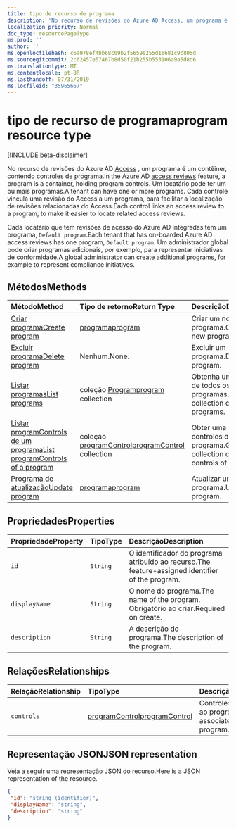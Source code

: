 ```yaml
---
title: tipo de recurso de programa
description: 'No recurso de revisões do Azure AD Access, um programa é um contêiner, contendo controles de programa. Um locatário pode ter um ou mais programas.  Cada controle vincula uma revisão do Access a um programa, para facilitar a localização de revisões relacionadas do Access.  '
localization_priority: Normal
doc_type: resourcePageType
ms.prod: ''
author: ''
ms.openlocfilehash: c6a978ef4bb68c09b2f5659e255d16681c9c805d
ms.sourcegitcommit: 2c62457e57467b8d50f21b255b553106a9a5d8d6
ms.translationtype: MT
ms.contentlocale: pt-BR
ms.lasthandoff: 07/31/2019
ms.locfileid: "35965667"
---
```

# <a name="program-resource-type"></a><span data-ttu-id="3b7f0-105">tipo de recurso de programa</span><span class="sxs-lookup"><span data-stu-id="3b7f0-105">program resource type</span></span>

[!INCLUDE [beta-disclaimer](../../includes/beta-disclaimer.md)]

<span data-ttu-id="3b7f0-106">No recurso de revisões do Azure AD [Access](accessreviews-root.md) , um programa é um contêiner, contendo controles de programa.</span><span class="sxs-lookup"><span data-stu-id="3b7f0-106">In the Azure AD [access reviews](accessreviews-root.md) feature, a program is a container, holding program controls.</span></span> <span data-ttu-id="3b7f0-107">Um locatário pode ter um ou mais programas.</span><span class="sxs-lookup"><span data-stu-id="3b7f0-107">A tenant can have one or more programs.</span></span>  <span data-ttu-id="3b7f0-108">Cada controle vincula uma revisão do Access a um programa, para facilitar a localização de revisões relacionadas do Access.</span><span class="sxs-lookup"><span data-stu-id="3b7f0-108">Each control links an access review to a program, to make it easier to locate related access reviews.</span></span>  

<span data-ttu-id="3b7f0-109">Cada locatário que tem revisões de acesso do Azure AD integradas tem um programa, `Default program`.</span><span class="sxs-lookup"><span data-stu-id="3b7f0-109">Each tenant that has on-boarded Azure AD access reviews has one program, `Default program`.</span></span>  <span data-ttu-id="3b7f0-110">Um administrador global pode criar programas adicionais, por exemplo, para representar iniciativas de conformidade.</span><span class="sxs-lookup"><span data-stu-id="3b7f0-110">A global administrator can create additional programs, for example to represent compliance initiatives.</span></span> 


## <a name="methods"></a><span data-ttu-id="3b7f0-111">Métodos</span><span class="sxs-lookup"><span data-stu-id="3b7f0-111">Methods</span></span>

| <span data-ttu-id="3b7f0-112">Método</span><span class="sxs-lookup"><span data-stu-id="3b7f0-112">Method</span></span>           | <span data-ttu-id="3b7f0-113">Tipo de retorno</span><span class="sxs-lookup"><span data-stu-id="3b7f0-113">Return Type</span></span>    |<span data-ttu-id="3b7f0-114">Descrição</span><span class="sxs-lookup"><span data-stu-id="3b7f0-114">Description</span></span>|
|:---------------|:--------|:----------|
|[<span data-ttu-id="3b7f0-115">Criar programa</span><span class="sxs-lookup"><span data-stu-id="3b7f0-115">Create program</span></span>](../api/program-create.md) |   [<span data-ttu-id="3b7f0-116">programa</span><span class="sxs-lookup"><span data-stu-id="3b7f0-116">program</span></span>](program.md)   |   <span data-ttu-id="3b7f0-117">Criar um novo programa.</span><span class="sxs-lookup"><span data-stu-id="3b7f0-117">Create a new program.</span></span>|
|[<span data-ttu-id="3b7f0-118">Excluir programa</span><span class="sxs-lookup"><span data-stu-id="3b7f0-118">Delete program</span></span>](../api/program-delete.md) |   <span data-ttu-id="3b7f0-119">Nenhum.</span><span class="sxs-lookup"><span data-stu-id="3b7f0-119">None.</span></span>   |   <span data-ttu-id="3b7f0-120">Excluir um programa.</span><span class="sxs-lookup"><span data-stu-id="3b7f0-120">Delete a program.</span></span>|
|[<span data-ttu-id="3b7f0-121">Listar programas</span><span class="sxs-lookup"><span data-stu-id="3b7f0-121">List programs</span></span>](../api/program-list.md) |  <span data-ttu-id="3b7f0-122">coleção [Program](program.md)</span><span class="sxs-lookup"><span data-stu-id="3b7f0-122">[program](program.md) collection</span></span>|   <span data-ttu-id="3b7f0-123">Obtenha uma coleção de todos os programas.</span><span class="sxs-lookup"><span data-stu-id="3b7f0-123">Get a collection of all the programs.</span></span>|
|[<span data-ttu-id="3b7f0-124">Listar programControls de um programa</span><span class="sxs-lookup"><span data-stu-id="3b7f0-124">List programControls of a program</span></span>](../api/program-listcontrols.md) |      <span data-ttu-id="3b7f0-125">coleção [programControl](programcontrol.md)</span><span class="sxs-lookup"><span data-stu-id="3b7f0-125">[programControl](programcontrol.md) collection</span></span>| <span data-ttu-id="3b7f0-126">Obter uma coleção de controles de um programa.</span><span class="sxs-lookup"><span data-stu-id="3b7f0-126">Get a collection of the controls of a program.</span></span>|
|[<span data-ttu-id="3b7f0-127">Programa de atualização</span><span class="sxs-lookup"><span data-stu-id="3b7f0-127">Update program</span></span>](../api/program-update.md) |   [<span data-ttu-id="3b7f0-128">programa</span><span class="sxs-lookup"><span data-stu-id="3b7f0-128">program</span></span>](program.md)|  <span data-ttu-id="3b7f0-129">Atualizar um programa.</span><span class="sxs-lookup"><span data-stu-id="3b7f0-129">Update a program.</span></span>|

## <a name="properties"></a><span data-ttu-id="3b7f0-130">Propriedades</span><span class="sxs-lookup"><span data-stu-id="3b7f0-130">Properties</span></span>
| <span data-ttu-id="3b7f0-131">Propriedade</span><span class="sxs-lookup"><span data-stu-id="3b7f0-131">Property</span></span>     | <span data-ttu-id="3b7f0-132">Tipo</span><span class="sxs-lookup"><span data-stu-id="3b7f0-132">Type</span></span>   |<span data-ttu-id="3b7f0-133">Descrição</span><span class="sxs-lookup"><span data-stu-id="3b7f0-133">Description</span></span>|
|:---------------|:--------|:----------|
| `id`                        |`String`                              |  <span data-ttu-id="3b7f0-134">O identificador do programa atribuído ao recurso.</span><span class="sxs-lookup"><span data-stu-id="3b7f0-134">The feature-assigned identifier of the program.</span></span>                    |
| `displayName`               |`String`                              |  <span data-ttu-id="3b7f0-135">O nome do programa.</span><span class="sxs-lookup"><span data-stu-id="3b7f0-135">The name of the program.</span></span>  <span data-ttu-id="3b7f0-136">Obrigatório ao criar.</span><span class="sxs-lookup"><span data-stu-id="3b7f0-136">Required on create.</span></span>                  |
| `description`               |`String`                              |  <span data-ttu-id="3b7f0-137">A descrição do programa.</span><span class="sxs-lookup"><span data-stu-id="3b7f0-137">The description of the program.</span></span>           |

## <a name="relationships"></a><span data-ttu-id="3b7f0-138">Relações</span><span class="sxs-lookup"><span data-stu-id="3b7f0-138">Relationships</span></span>
| <span data-ttu-id="3b7f0-139">Relação</span><span class="sxs-lookup"><span data-stu-id="3b7f0-139">Relationship</span></span> | <span data-ttu-id="3b7f0-140">Tipo</span><span class="sxs-lookup"><span data-stu-id="3b7f0-140">Type</span></span>   |<span data-ttu-id="3b7f0-141">Descrição</span><span class="sxs-lookup"><span data-stu-id="3b7f0-141">Description</span></span>|
|:---------------|:--------|:----------|
| `controls`                  |[<span data-ttu-id="3b7f0-142">programControl</span><span class="sxs-lookup"><span data-stu-id="3b7f0-142">programControl</span></span>](programcontrol.md) | <span data-ttu-id="3b7f0-143">Controles associados ao programa.</span><span class="sxs-lookup"><span data-stu-id="3b7f0-143">Controls associated with the program.</span></span> |

## <a name="json-representation"></a><span data-ttu-id="3b7f0-144">Representação JSON</span><span class="sxs-lookup"><span data-stu-id="3b7f0-144">JSON representation</span></span>

<span data-ttu-id="3b7f0-145">Veja a seguir uma representação JSON do recurso.</span><span class="sxs-lookup"><span data-stu-id="3b7f0-145">Here is a JSON representation of the resource.</span></span>

<!-- {
  "blockType": "resource",
  "optionalProperties": [

  ],
  "keyProperty": "id",
  "@odata.type": "microsoft.graph.program"
}-->

```json
{
 "id": "string (identifier)",
 "displayName": "string",
 "description": "string"
}

```

<!--
{
  "type": "#page.annotation",
  "description": "program resource",
  "keywords": "",
  "section": "documentation",
  "tocPath": "",
  "suppressions": []
}
-->
